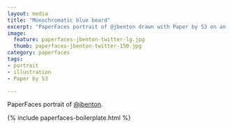 ```yaml
---
layout: media
title: "Monochromatic blue beard"
excerpt: "PaperFaces portrait of @jbenton drawn with Paper by 53 on an iPad."
image: 
  feature: paperfaces-jbenton-twitter-lg.jpg
  thumb: paperfaces-jbenton-twitter-150.jpg
category: paperfaces
tags: 
- portrait
- illustration
- Paper by 53

---
```


PaperFaces portrait of [@jbenton](http://twitter.com/jbenton).

{% include paperfaces-boilerplate.html %}